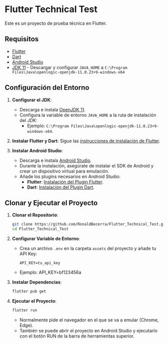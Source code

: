 # Flutter Technical Test

Este es un proyecto de prueba técnica en Flutter.

## Requisitos

- [Flutter](https://flutter.dev/docs/get-started/install)
- [Dart](https://dart.dev/get-dart)
- [Android Studio](https://developer.android.com/studio)
- [JDK 11](https://adoptium.net/) - Descargar y configurar `JAVA_HOME` a `C:\Program Files\Java\openlogic-openjdk-11.0.23+9-windows-x64`

## Configuración del Entorno

1. **Configurar el JDK**:
    - Descarga e instala [OpenJDK 11](https://adoptium.net/).
    - Configura la variable de entorno `JAVA_HOME` a la ruta de instalación del JDK:
      - Ejemplo: `C:\Program Files\Java\openlogic-openjdk-11.0.23+9-windows-x64`.

2. **Instalar Flutter y Dart**: Sigue las [instrucciones de instalación de Flutter](https://flutter.dev/docs/get-started/install).

3. **Instalar Android Studio**: 
    - Descarga e instala [Android Studio](https://developer.android.com/studio).
    - Durante la instalación, asegúrate de instalar el SDK de Android y crear un dispositivo virtual para emulación.
    - Añade los plugins necesarios en Android Studio:
      - **Flutter**: [Instalación del Plugin Flutter](https://flutter.dev/docs/get-started/editor).
      - **Dart**: [Instalación del Plugin Dart](https://dart.dev/tools/dart-vm).

## Clonar y Ejecutar el Proyecto

1. **Clonar el Repositorio**:
    ```sh
    git clone https://github.com/RonaldBecerra/Flutter_Technical_Test.git
    cd Flutter_Technical_Test
    ```

2. **Configurar Variable de Entorno**:
    - Crea un archivo `.env` en la carpeta `assets` del proyecto y añade tu API Key:
      ```
      API_KEY=tu_api_key
      ```
    - Ejemplo: API_KEY=bf123456a

2. **Instalar Dependencias**:
    ```sh
    flutter pub get
    ```

3. **Ejecutar el Proyecto**:
    ```sh
    flutter run
    ```

    - Normalmente pide el navegador en el que se va a emular (Chrome, Edge).
    - También se puede abrir el proyecto en Android Studio y ejecutarlo con el botón RUN de la barra de herramientas superior.
